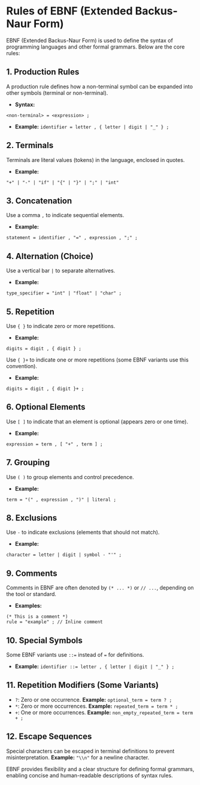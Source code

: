 # Rules of EBNF (Extended Backus-Naur Form)

EBNF (Extended Backus-Naur Form) is used to define the syntax of programming languages and other formal grammars. Below are the core rules:

## 1. **Production Rules**
A production rule defines how a non-terminal symbol can be expanded into other symbols (terminal or non-terminal).
- **Syntax:**
```ebnf
<non-terminal> = <expression> ;
```
- **Example:** `identifier = letter , { letter | digit | "_" } ;`

## 2. **Terminals**
Terminals are literal values (tokens) in the language, enclosed in quotes.
- **Example:**
```ebnf
"+" | "-" | "if" | "{" | "}" | ";" | "int"
```

## 3. **Concatenation**
Use a comma `,` to indicate sequential elements.
- **Example:**
```ebnf
statement = identifier , "=" , expression , ";" ;
```

## 4. **Alternation (Choice)**
Use a vertical bar `|` to separate alternatives.
- **Example:**
```ebnf
type_specifier = "int" | "float" | "char" ;
```

## 5. **Repetition**
Use `{ }` to indicate zero or more repetitions.
- **Example:**
```ebnf
digits = digit , { digit } ;
```

Use `{ }+` to indicate one or more repetitions (some EBNF variants use this convention).
- **Example:**
```ebnf
digits = digit , { digit }+ ;
```

## 6. **Optional Elements**
Use `[ ]` to indicate that an element is optional (appears zero or one time).
- **Example:**
```ebnf
expression = term , [ "+" , term ] ;
```

## 7. **Grouping**
Use `( )` to group elements and control precedence.
- **Example:**
```ebnf
term = "(" , expression , ")" | literal ;
```

## 8. **Exclusions**
Use `-` to indicate exclusions (elements that should not match).
- **Example:**
```ebnf
character = letter | digit | symbol - "'" ;
```

## 9. **Comments**
Comments in EBNF are often denoted by `(* ... *)` or `// ...`, depending on the tool or standard.
- **Examples:**
```ebnf
(* This is a comment *)
rule = "example" ; // Inline comment
```

## 10. **Special Symbols**
Some EBNF variants use `::=` instead of `=` for definitions.
- **Example:** `identifier ::= letter , { letter | digit | "_" } ;`

## 11. **Repetition Modifiers (Some Variants)**
- `?`: Zero or one occurrence.
  **Example:** `optional_term = term ? ;`
- `*`: Zero or more occurrences.
  **Example:** `repeated_term = term * ;`
- `+`: One or more occurrences.
  **Example:** `non_empty_repeated_term = term + ;`

## 12. **Escape Sequences**
Special characters can be escaped in terminal definitions to prevent misinterpretation.
**Example:** `"\\n"` for a newline character.

EBNF provides flexibility and a clear structure for defining formal grammars, enabling concise and human-readable descriptions of syntax rules.
